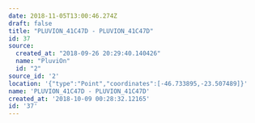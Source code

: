 ```yaml
---
date: 2018-11-05T13:00:46.274Z
draft: false
title: "PLUVION_41C47D - PLUVION_41C47D"
id: 37
source:
  created_at: "2018-09-26 20:29:40.140426"
  name: "PluviOn"
  id: "2"
source_id: '2'
location: '{"type":"Point","coordinates":[-46.733895,-23.507489]}'
name: 'PLUVION_41C47D - PLUVION_41C47D'
created_at: '2018-10-09 00:28:32.12165'
id: '37'
---
```

		